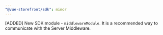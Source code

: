 ```yaml
---
"@vue-storefront/sdk": minor
---
```


[ADDED] New SDK module - `middlewareModule`. It is a recommended way to communicate with the Server Middleware.
